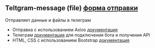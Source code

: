## Teltgram-message (file) [форма отправки](https://miroshairk.github.io/App-Teltgram-message-file-/) 

Отправляет данные и файлы в телеграм 
- Отправка с использованием Axios [документация](https://github.com/klesarev/axios-rus)
- Телеграм [документация](https://tlgrm.ru/docs/bots/api) для подключения бота и получения API
- HTML, CSS с использованием Вootstrap [документация](https://bootstrap-4.ru/)

